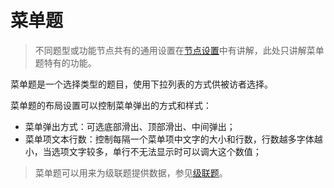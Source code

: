 ```index

```

```tag

```

```summary

```
# 菜单题

> 不同题型或功能节点共有的通用设置在[节点设置](../node-setting/concept.md)中有讲解，此处只讲解菜单题特有的功能。

菜单题是一个选择类型的题目，使用下拉列表的方式供被访者选择。

菜单题的布局设置可以控制菜单弹出的方式和样式：

+ 菜单弹出方式：可选底部滑出、顶部滑出、中间弹出；
+ 菜单项文本行数：控制每隔一个菜单项中文字的大小和行数，行数越多字体越小，当选项文字较多，单行不无法显示时可以调大这个数值；

> 菜单题可以用来为级联题提供数据，参见[级联题](./cascade.md)。
